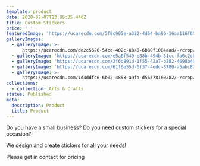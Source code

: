 ```yaml
---
template: product
date: 2020-02-07T23:09:05.446Z
title: Custom Stickers
price: ' '
featuredImage: 'https://ucarecdn.com/5f8c905e-a322-4d54-ba96-16aa116f65a4/'
galleryImages:
  - galleryImage: >-
      https://ucarecdn.com/de2c5626-54ce-402c-88a0-6b80f1084aad/-/crop/764x817/0,0/-/preview/
  - galleryImage: 'https://ucarecdn.com/e5a8f549-e88b-494b-81cc-fa6c2c65eb33/'
  - galleryImage: 'https://ucarecdn.com/2f6d891d-1f55-42a7-b282-4698b403cce6/'
  - galleryImage: 'https://ucarecdn.com/61f6e55d-6f37-4edc-8780-a5abc82ca9a7/'
  - galleryImage: >-
      https://ucarecdn.com/1d4ddfc6-6b02-4858-a9fa-d56378160282/-/crop/1242x1271/0,474/-/preview/
collections:
  - collection: Arts & Crafts
status: Published
meta:
  description: Product
  title: Product
---
```

Do you have a small business? Do you need custom stickers for a special occasion?

We design and create stickers for all your needs!

Please get in contact for pricing
